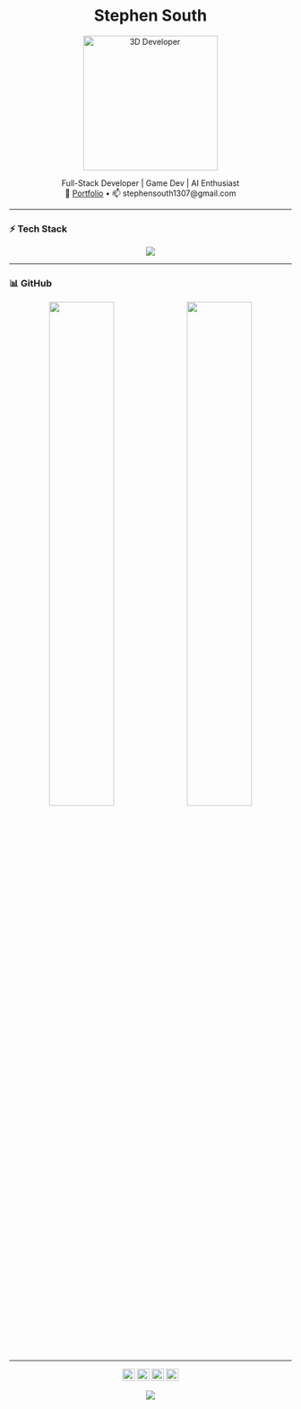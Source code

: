 <h1 align="center">Stephen South</h1>

<p align="center">
  <img src="https://lottie.host/3aa17cf6-e6f0-4908-9e66-745b36d80519/xzB3doFzDP.json" alt="3D Developer" width="240px" />
</p>

<p align="center">
  Full-Stack Developer | Game Dev | AI Enthusiast  
  <br/>  
  🔗 <a href="https://stephensouth13.github.io/cv-qtl/">Portfolio</a> • 📫 stephensouth1307@gmail.com
</p>

---

### ⚡ Tech Stack  
<p align="center">
  <img src="https://skillicons.dev/icons?i=rust,react,nextjs,nodejs,threejs,unity,tailwind,firebase" />
</p>

---

### 📊 GitHub  
<p align="center">
  <img src="https://github-readme-stats.vercel.app/api?username=StephenSouth13&theme=tokyonight&show_icons=true&hide_border=true" width="48%" />
  <img src="https://github-readme-streak-stats.herokuapp.com?user=StephenSouth13&theme=tokyonight&hide_border=true" width="48%" />
</p>

---

<p align="center">
  <a href="https://www.instagram.com/longquach130723/"><img src="https://skillicons.dev/icons?i=instagram" height="22"/></a>
  <a href="https://x.com/SouthSteph1307"><img src="https://skillicons.dev/icons?i=twitter" height="22"/></a>
  <a href="https://www.linkedin.com/in/quach-long-338018274/"><img src="https://skillicons.dev/icons?i=linkedin" height="22"/></a>
  <a href="https://www.youtube.com/@southstephen"><img src="https://skillicons.dev/icons?i=youtube" height="22"/></a>
</p>

<p align="center">
  <img src="https://profile-counter.glitch.me/StephenSouth13/count.svg" />
</p>
